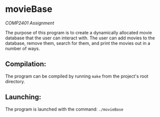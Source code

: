 
movieBase
=========
*COMP2401 Assignment*

The purpose of this program is to create a dynamically allocated movie database that the user can interact with. The user can add movies to the database, remove them, search for them, and print the movies out in a number of ways.

Compilation:
------------
The program can be compiled by running `make` from the project's root directory.

Launching:
----------
The program is launched with the command:
  `./movieBase`
  
